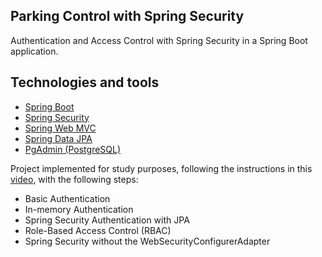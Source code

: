 ## Parking Control with Spring Security

Authentication and Access Control with Spring Security in a Spring Boot application.

## Technologies and tools

- [Spring Boot](https://spring.io/projects/spring-boot)
- [Spring Security](https://spring.io/projects/spring-security)
- [Spring Web MVC](https://docs.spring.io/spring-framework/reference/web/webmvc.html)
- [Spring Data JPA](https://spring.io/projects/spring-data-jpa)
- [PgAdmin (PostgreSQL)](https://www.postgresql.org/)


Project implemented for study purposes, following the instructions in this [video](https://www.youtube.com/watch?v=t6prPki7daU), with the following steps:
- Basic Authentication
- In-memory Authentication
- Spring Security Authentication with JPA
- Role-Based Access Control (RBAC)
- Spring Security without the WebSecurityConfigurerAdapter